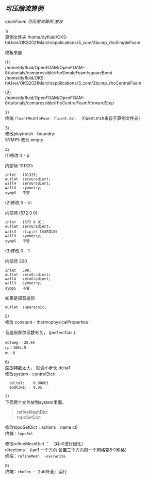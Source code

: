 *可压缩流算例*
---
*openFoam 可压缩流算例 激波*

1/  
算例文件夹
/home/dyfluid/OKS-toUser/OKS2021March/applications/3_com/2bump_rhoSimpleFoam

模板来自

(1)  
 /home/dyfluid/OpenFOAM/OpenFOAM-8/tutorials/compressible/rhoSimpleFoam/squareBend  
/home/dyfluid/OKS-toUser/OKS2021March/applications/3_com/2bump_rhoCentralFoam

(2)  
 /home/dyfluid/OpenFOAM/OpenFOAM-8/tutorials/compressible/rhoCentralFoam/forwardStep

 

2/  
终端 `fluentMeshToFoam  fluent.msh `
（fluent.msh来自于算例文件夹）

3/  
修改ploymesh - boundry:  
 SYMP5   改为 empty

4/  
(1)修改 0 - p:

内部场 101325  
   
	inlet   101325;    
	outlet  zeroGradient;       
	wall4   zeroGradient;                     
	wall3   symmetry;       
	symp5   不管


(2)修改 0 - U:

内部场 (572 0 0)

	inlet   (572 0 0);      
	outlet  zeroGradient;       
	wall4   slip;//（无粘度流） 
	wall3   symmetry;      
	symp5   不管

(3)修改 0 - T:

内部场 300

	inlet   300;            
	outlet  zeroGradient;       
	wall4   zeroGradient;                      
	wall3   symmetry;      
	symp5   不管

如果是超音速则

	outlet  supersonic;

5/  
修改 constant  - thermophysicalProperties :

音速跟摩尔系数有关， 
(perfectGas )   

	molweg-：28.96      
	cp：1004.5     
	mu：0

6/  
库朗特数太大， 就调小步长 deltaT  
修改system - controlDict:

      deltaT:    0.00001
	  endtime:   0.05

7/  
下面两个文件放到system里面，
> refineMeshDict   
> topoSetDict

修改topoSetDict：actions：name c0    
终端：`topoSet`

修改refineMeshDict ： （对c0进行细化）      
directions：（tan1 一个方向  设置三个方向则一个网格变8个网格）   
终端：`refineMesh  -overwrite`

8/  
终端：`rhoCen `-（tab补全）运行